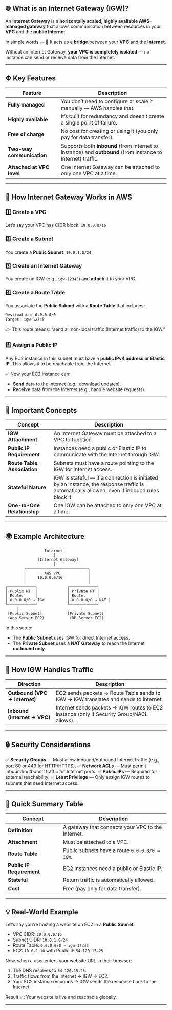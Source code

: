 ## 🌐 What is an Internet Gateway (IGW)?

An **Internet Gateway** is a **horizontally scaled, highly available AWS-managed gateway** that allows communication between resources in your **VPC** and the **public Internet**.

In simple words —
🔹 It acts as a **bridge** between your **VPC** and the **Internet**.

Without an Internet Gateway, **your VPC is completely isolated** — no instance can send or receive data from the Internet.

---

## ⚙️ Key Features

| Feature                   | Description                                                                                                 |
| ------------------------- | ----------------------------------------------------------------------------------------------------------- |
| **Fully managed**         | You don’t need to configure or scale it manually — AWS handles that.                                        |
| **Highly available**      | It’s built for redundancy and doesn’t create a single point of failure.                                     |
| **Free of charge**        | No cost for creating or using it (you only pay for data transfer).                                          |
| **Two-way communication** | Supports both **inbound** (from Internet to instance) and **outbound** (from instance to Internet) traffic. |
| **Attached at VPC level** | One Internet Gateway can be attached to only one VPC at a time.                                             |

---

## 🧩 How Internet Gateway Works in AWS

### 1️⃣ Create a VPC

Let’s say your VPC has CIDR block:
`10.0.0.0/16`

### 2️⃣ Create a Subnet

You create a **Public Subnet**:
`10.0.1.0/24`

### 3️⃣ Create an Internet Gateway

You create an IGW (e.g., `igw-12345`) and **attach** it to your VPC.

### 4️⃣ Create a Route Table

You associate the **Public Subnet** with a **Route Table** that includes:

```
Destination: 0.0.0.0/0
Target: igw-12345
```

👉 This route means: “send all non-local traffic (Internet traffic) to the IGW.”

### 5️⃣ Assign a Public IP

Any EC2 instance in this subnet must have a **public IPv4 address or Elastic IP**.
This allows it to be reachable from the Internet.

✅ Now your EC2 instance can:

* **Send** data to the Internet (e.g., download updates).
* **Receive** data from the Internet (e.g., handle website requests).

---

## 🧠 Important Concepts

| Concept                     | Description                                                                                                                                   |
| --------------------------- | --------------------------------------------------------------------------------------------------------------------------------------------- |
| **IGW Attachment**          | An Internet Gateway must be attached to a VPC to function.                                                                                    |
| **Public IP Requirement**   | Instances need a public or Elastic IP to communicate with the Internet through IGW.                                                           |
| **Route Table Association** | Subnets must have a route pointing to the IGW for Internet access.                                                                            |
| **Stateful Nature**         | IGW is stateful — if a connection is initiated by an instance, the response traffic is automatically allowed, even if inbound rules block it. |
| **One-to-One Relationship** | One IGW can be attached to only one VPC at a time.                                                                                            |

---

## 🌍 Example Architecture

```
                 Internet
                     │
              [Internet Gateway]
                     │
        ┌───────────────────────────┐
        │        AWS VPC            │
        │     10.0.0.0/16           │
        │                           │
┌────────────┐             ┌────────────┐
│ Public RT  │             │ Private RT │
│ Route:     │             │ Route:     │
│ 0.0.0.0/0 → IGW          │ 0.0.0.0/0 → NAT │
└────────────┘             └────────────┘
     │                           │
 [Public Subnet]           [Private Subnet]
 (Web Server EC2)           (DB Server EC2)
```

In this setup:

* The **Public Subnet** uses IGW for direct Internet access.
* The **Private Subnet** uses a **NAT Gateway** to reach the Internet **outbound only**.

---

## 🔄 How IGW Handles Traffic

| Direction                     | Description                                                                               |
| ----------------------------- | ----------------------------------------------------------------------------------------- |
| **Outbound (VPC → Internet)** | EC2 sends packets → Route Table sends to IGW → IGW translates and sends to Internet.      |
| **Inbound (Internet → VPC)**  | Internet sends packets → IGW routes to EC2 instance (only if Security Group/NACL allows). |

---

## 🔒 Security Considerations

✅ **Security Groups** — Must allow inbound/outbound Internet traffic (e.g., port 80 or 443 for HTTP/HTTPS).
✅ **Network ACLs** — Must permit inbound/outbound traffic for Internet ports.
✅ **Public IPs** — Required for external reachability.
✅ **Least Privilege** — Only assign IGW routes to subnets that need Internet access.

---

## 🧾 Quick Summary Table

| Concept                   | Description                                       |
| ------------------------- | ------------------------------------------------- |
| **Definition**            | A gateway that connects your VPC to the Internet. |
| **Attachment**            | Must be attached to a VPC.                        |
| **Route Table**           | Public subnets have a route `0.0.0.0/0 → IGW`.    |
| **Public IP Requirement** | EC2 instances need a public or Elastic IP.        |
| **Stateful**              | Return traffic is automatically allowed.          |
| **Cost**                  | Free (pay only for data transfer).                |

---

## 💡 Real-World Example

Let’s say you’re hosting a website on EC2 in a **Public Subnet**.

* VPC CIDR: `10.0.0.0/16`
* Subnet CIDR: `10.0.1.0/24`
* Route Table: `0.0.0.0/0 → igw-12345`
* EC2: `10.0.1.10` with Public IP `54.120.15.25`

Now, when a user enters your website URL in their browser:

1. The DNS resolves to `54.120.15.25`.
2. Traffic flows from the Internet → IGW → EC2.
3. Your EC2 instance responds → IGW sends the response back to the Internet.

Result ✅: Your website is live and reachable globally.

---
